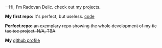 --Hi, I'm Radovan Delic. check out my projects.


**My first repo:** it's perfect, but useless. [code](https://github.com/radovandelic/testrepo)

~~**Perfect repo:** an exemplary repo showing the whole development of my tic tac toe project. N/A, TBA~~

**My** [github profile](https://github.com/radovandelic)
